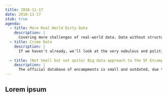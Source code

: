 ```yaml
---
title: 2016-11-17
date: 2016-11-17
stub: true
agenda:
  - title: More Real World Dirty Data
    description: |
      Covering more challenges of real-world data. Data without structure is just noise, after all.
  - title: Crime Data
    description: |
      If we haven't already, we'll look at the very nebulous and political nature of crime stats. Or, watch Season 3 of The Wire.
      
  - title: (Not Small but not quite) Big data approach to the SF Encampment Database
    description: |
      The official database of encampments is small and outdated, due to the nature of the data collection. What are datasets that we could process and analyze to implicitly find where homeless encampments have been reported and/or neglected by the city.
---
```


## Lorem ipsum
